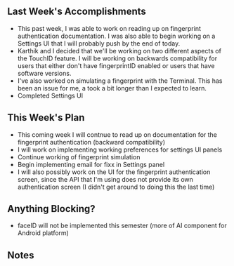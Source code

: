 ## Last Week's Accomplishments

- This past week, I was able to work on reading up on fingerprint authentication documentation. I was also able to begin working on a Settings UI that I will probably push by the end of today.
- Karthik and I decided that we'll be working on two different aspects of the TouchID feature. I will be working on backwards compatibility for users that either don't have fingerprintID enabled or users that have software versions.
- I've also worked on simulating a fingerprint with the Terminal. This has been an issue for me, a took a bit longer than I expected to learn.
- Completed Settings UI

## This Week's Plan

- This coming week I will contnue to read up on documentation for the fingerprint authentication (backward compatibility)
- I will work on implementing working preferences for settings UI panels
- Continue working of fingerprint simulation
- Begin implementing email for fixx in Settings panel
- I will also possibly work on the UI for the fingerprint authentication screen, since the API that I'm using does not provide its own authentication screen (I didn't get around to doing this the last time)

## Anything Blocking?

- faceID will not be implemented this semester (more of AI component  for Android platform)

## Notes
